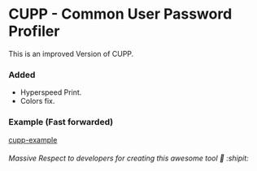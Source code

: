 # CUPP - Common User Password Profiler
This is an improved Version of CUPP.
### Added 
- Hyperspeed Print.
- Colors fix.
### Example (Fast forwarded)
[cupp-example](https://github.com/lynxmk/cupp/blob/master/cupp-example.gif)

###### Massive Respect to developers for creating this awesome tool :100: :shipit:

